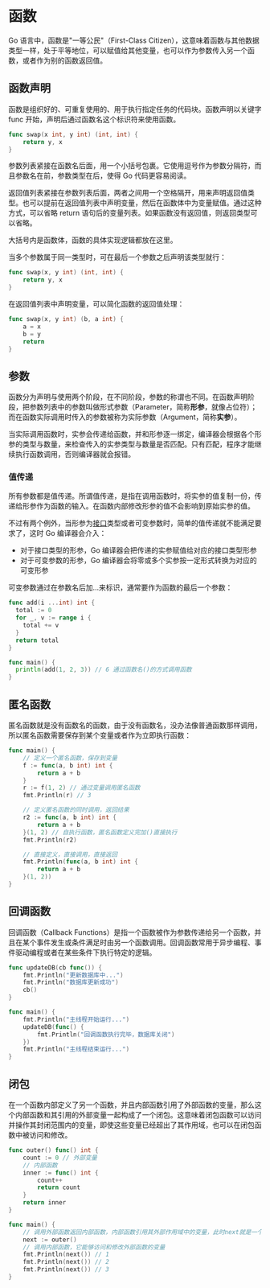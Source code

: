 # 函数

Go 语言中，函数是"一等公民"（First-Class Citizen），这意味着函数与其他数据类型一样，处于平等地位，可以赋值给其他变量，也可以作为参数传入另一个函数，或者作为别的函数返回值。

## 函数声明

函数是组织好的、可重复使用的、用于执行指定任务的代码块。函数声明以关键字 func 开始，声明后通过函数名这个标识符来使用函数。

```go
func swap(x int, y int) (int, int) {
	return y, x
}
```

参数列表紧接在函数名后面，用一个小括号包裹。它使用逗号作为参数分隔符，而且参数名在前，参数类型在后，使得 Go 代码更容易阅读。

返回值列表紧接在参数列表后面，两者之间用一个空格隔开，用来声明返回值类型。也可以提前在返回值列表中声明变量，然后在函数体中为变量赋值。通过这种方式，可以省略 return 语句后的变量列表。如果函数没有返回值，则返回类型可以省略。

大括号内是函数体，函数的具体实现逻辑都放在这里。

当多个参数属于同一类型时，可在最后一个参数之后声明该类型就行：

```go
func swap(x, y int) (int, int) {
	return y, x
}
```

在返回值列表中声明变量，可以简化函数的返回值处理：

```go
func swap(x, y int) (b, a int) {
	a = x
	b = y
	return
}
```

## 参数

函数分为声明与使用两个阶段，在不同阶段，参数的称谓也不同。在函数声明阶段，把参数列表中的参数叫做形式参数（Parameter，简称**形参**，就像占位符）；而在函数实际调用时传入的参数被称为实际参数（Argument，简称**实参**）。

当实际调用函数时，实参会传递给函数，并和形参逐一绑定，编译器会根据各个形参的类型与数量，来检查传入的实参类型与数量是否匹配。只有匹配，程序才能继续执行函数调用，否则编译器就会报错。

### 值传递

所有参数都是值传递。所谓值传递，是指在调用函数时，将实参的值复制一份，传递给形参作为函数的输入。在函数内部修改形参的值不会影响到原始实参的值。

不过有两个例外，当形参为[接口](/go/basics/interfaces-in-go)类型或者可变参数时，简单的值传递就不能满足要求了，这时 Go 编译器会介入：

- 对于接口类型的形参，Go 编译器会把传递的实参赋值给对应的接口类型形参
- 对于可变参数的形参，Go 编译器会将零或多个实参按一定形式转换为对应的可变形参

可变参数通过在参数名后加...来标识，通常要作为函数的最后一个参数：

```go
func add(i ...int) int {
  total := 0
  for _, v := range i {
    total += v
  }
  return total
}

func main() {
  println(add(1, 2, 3)) // 6 通过函数名()的方式调用函数
}
```

## 匿名函数

匿名函数就是没有函数名的函数，由于没有函数名，没办法像普通函数那样调用，所以匿名函数需要保存到某个变量或者作为立即执行函数：

```go
func main() {
	// 定义一个匿名函数，保存到变量
	f := func(a, b int) int {
		return a + b
	}
	r := f(1, 2) // 通过变量调用匿名函数
	fmt.Println(r) // 3

	// 定义匿名函数的同时调用，返回结果
	r2 := func(a, b int) int {
		return a + b
	}(1, 2) // 自执行函数，匿名函数定义完加()直接执行
	fmt.Println(r2)

    // 直接定义，直接调用，直接返回
	fmt.Println(func(a, b int) int {
		return a + b
	}(1, 2))
}
```

## 回调函数

回调函数（Callback Functions）是指一个函数被作为参数传递给另一个函数，并且在某个事件发生或条件满足时由另一个函数调用。回调函数常用于异步编程、事件驱动编程或者在某些条件下执行特定的逻辑。

```go
func updateDB(cb func()) {
	fmt.Println("更新数据库中...")
	fmt.Println("数据库更新成功")
	cb()
}

func main() {
	fmt.Println("主线程开始运行...")
	updateDB(func() {
		fmt.Println("回调函数执行完毕，数据库关闭")
	})
	fmt.Println("主线程结束运行...")
}
```

## 闭包

在一个函数内部定义了另一个函数，并且内部函数引用了外部函数的变量，那么这个内部函数和其引用的外部变量一起构成了一个闭包。这意味着闭包函数可以访问并操作其封闭范围内的变量，即使这些变量已经超出了其作用域，也可以在闭包函数中被访问和修改。

```go
func outer() func() int {
	count := 0 // 外部变量
	// 内部函数
	inner := func() int {
		count++
		return count
	}
	return inner
}

func main() {
	// 调用外部函数返回内部函数，内部函数引用其外部作用域中的变量，此时next就是一个闭包
	next := outer()
	// 调用内部函数，它能够访问和修改外部函数的变量
	fmt.Println(next()) // 1
	fmt.Println(next()) // 2
	fmt.Println(next()) // 3
}
```
